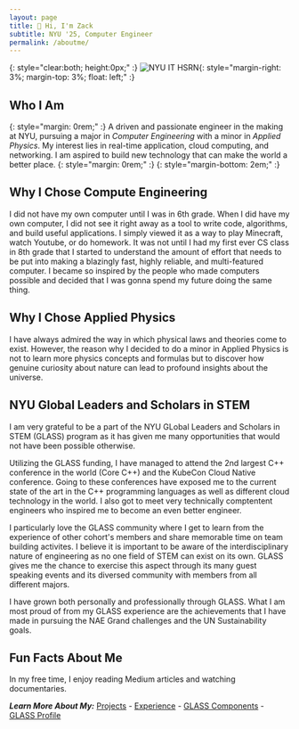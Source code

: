 ```yaml
---
layout: page
title: 👋 Hi, I'm Zack
subtitle: NYU '25, Computer Engineer
permalink: /aboutme/
---
```


{: style="clear:both; height:0px;" :}
![NYU IT HSRN](../assets/vinuni.jpg){: style="margin-right: 3%; margin-top: 3%; float: left;" :}
## Who I Am
{: style="margin: 0rem;" :}
A driven and passionate engineer in the making at NYU, pursuing a major in _Computer Engineering_ with a minor in _Applied Physics_. My interest lies in real-time application, cloud computing, and networking. I am aspired to build new technology that can make the world a better place. 
{: style="margin: 0rem;" :}
{: style="margin-bottom: 2em;" :}

## Why I Chose Compute Engineering

I did not have my own computer until I was in 6th grade. When I did have my own computer, I did not see it right away as a tool to write code, algorithms, and build useful applications. I simply viewed it as a way to play Minecraft, watch Youtube, or do homework. It was not until I had my first ever CS class in 8th grade that I started to understand the amount of effort that needs to be put into making a blazingly fast, highly reliable, and multi-featured computer. I became so inspired by the people who made computers possible and decided that I was gonna spend my future doing the same thing.

## Why I Chose Applied Physics

I have always admired the way in which physical laws and theories come to exist. However, the reason why I decided to do a minor in Applied Physics is not to learn more physics concepts and formulas but to discover how genuine curiosity about nature can lead to profound insights about the universe.

## NYU Global Leaders and Scholars in STEM
I am very grateful to be a part of the NYU GLobal Leaders and Scholars in STEM (GLASS) program as it has given me many opportunities that would not have been possible otherwise.

Utilizing the GLASS funding, I have managed to attend the 2nd largest C++ conference in the world (Core C++) and the KubeCon Cloud Native conference. Going to these conferences have exposed me to the current state of the art in the C++ programming languages as well as different cloud technology in the world. I also got to meet very technically comptentent engineers who inspired me to become an even better engineer.

I particularly love the GLASS community where I get to learn from the experience of other cohort's members and share memorable time on team building activites. I believe it is important to be aware of the interdisciplinary nature of engineering as no one field of STEM can exist on its own. GLASS gives me the chance to exercise this aspect through its many guest speaking events and its diversed community with members from all different majors.

I have grown both personally and professionally through GLASS. What I am most proud of from my GLASS experience  are the achievements that I have made in pursuing the NAE Grand challenges and the UN Sustainability goals.

## Fun Facts About Me

In my free time, I enjoy reading Medium articles and watching documentaries.

**_Learn More About My:_**
[Projects](https://zack781.github.io/myprojects) - [Experience](https://zack781.github.io/myexperience) - [GLASS Components](https://zack781.github.io/glasscomponents) - [GLASS Profile](https://engineering.nyu.edu/student/nguyen)

